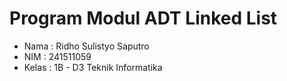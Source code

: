 # Program Modul ADT Linked List

- Nama : Ridho Sulistyo Saputro
- NIM : 241511059
- Kelas : 1B - D3 Teknik Informatika